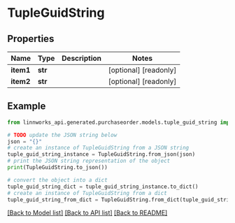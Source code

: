# TupleGuidString


## Properties

Name | Type | Description | Notes
------------ | ------------- | ------------- | -------------
**item1** | **str** |  | [optional] [readonly] 
**item2** | **str** |  | [optional] [readonly] 

## Example

```python
from linnworks_api.generated.purchaseorder.models.tuple_guid_string import TupleGuidString

# TODO update the JSON string below
json = "{}"
# create an instance of TupleGuidString from a JSON string
tuple_guid_string_instance = TupleGuidString.from_json(json)
# print the JSON string representation of the object
print(TupleGuidString.to_json())

# convert the object into a dict
tuple_guid_string_dict = tuple_guid_string_instance.to_dict()
# create an instance of TupleGuidString from a dict
tuple_guid_string_from_dict = TupleGuidString.from_dict(tuple_guid_string_dict)
```
[[Back to Model list]](../README.md#documentation-for-models) [[Back to API list]](../README.md#documentation-for-api-endpoints) [[Back to README]](../README.md)



